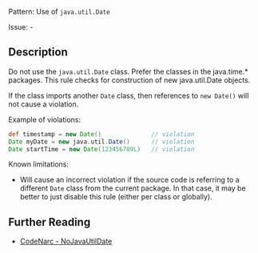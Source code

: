 Pattern: Use of `java.util.Date`

Issue: -

## Description

Do not use the `java.util.Date` class. Prefer the classes in the java.time.\* packages. This rule checks for construction of new java.util.Date objects.

If the class imports another `Date` class, then references to `new Date()` will not cause a violation.

Example of violations:

``` groovy
def timestamp = new Date()              // violation
Date myDate = new java.util.Date()      // violation
Date startTime = new Date(123456789L)   // violation
```

Known limitations:

-   Will cause an incorrect violation if the source code is referring to
a different `Date` class from the current package. In that case, it
may be better to just disable this rule (either per class or globally).

## Further Reading

* [CodeNarc - NoJavaUtilDate](https://codenarc.github.io/CodeNarc/codenarc-rules-convention.html#nojavautildate-rule)